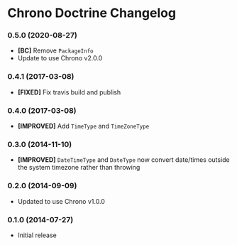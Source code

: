 # Chrono Doctrine Changelog

### 0.5.0 (2020-08-27)

- **[BC]** Remove `PackageInfo`
- Update to use Chrono v2.0.0

### 0.4.1 (2017-03-08)

- **[FIXED]** Fix travis build and publish

### 0.4.0 (2017-03-08)

- **[IMPROVED]** Add `TimeType` and `TimeZoneType`

### 0.3.0 (2014-11-10)

- **[IMPROVED]** `DateTimeType` and `DateType` now convert date/times outside the system timezone rather than throwing

### 0.2.0 (2014-09-09)

- Updated to use Chrono v1.0.0

### 0.1.0 (2014-07-27)

- Initial release
